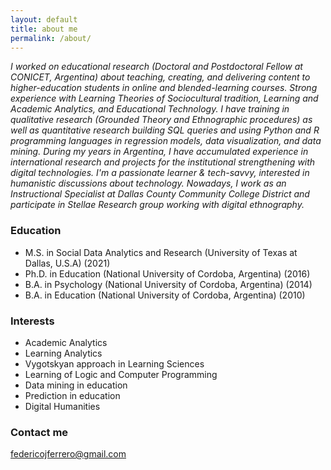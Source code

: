 ```yaml
---
layout: default
title: about me
permalink: /about/
---
```


*I worked on educational research (Doctoral and Postdoctoral Fellow at CONICET, Argentina) about teaching, creating, and delivering content to higher-education students in online and blended-learning courses. Strong experience with Learning Theories of Sociocultural tradition, Learning and Academic Analytics, and Educational Technology. I have training in qualitative research (Grounded Theory and Ethnographic procedures) as well as quantitative research building SQL queries and using Python and R programming languages in regression models, data visualization, and data mining. During my years in Argentina, I have accumulated experience in international research and projects for the institutional strengthening with digital technologies. I'm a passionate learner & tech-savvy, interested in humanistic discussions about technology. Nowadays, I work as an Instructional Specialist at Dallas County Community College District and participate in Stellae Research group working with digital ethnography.*

### Education
+ M.S. in Social Data Analytics and Research (University of Texas at Dallas, U.S.A) (2021)
+ Ph.D. in Education (National University of Cordoba, Argentina) (2016)
+ B.A. in Psychology (National University of Cordoba, Argentina) (2014)
+ B.A. in Education (National University of Cordoba, Argentina) (2010)

### Interests
+ Academic Analytics
+ Learning Analytics
+ Vygotskyan approach in Learning Sciences
+ Learning of Logic and Computer Programming
+ Data mining in education
+ Prediction in education
+ Digital Humanities

### Contact me
[federicojferrero@gmail.com](mailto:federicojferrero@gmail.com)
